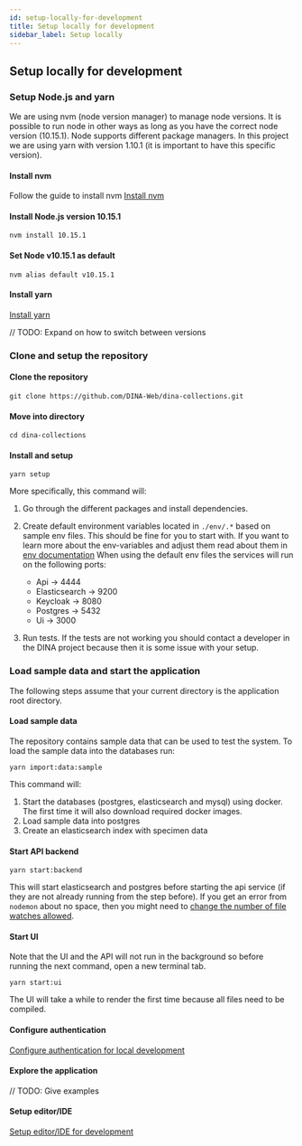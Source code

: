 ```yaml
---
id: setup-locally-for-development
title: Setup locally for development
sidebar_label: Setup locally
---
```


## Setup locally for development

### Setup Node.js and yarn

We are using nvm (node version manager) to manage node versions. It is possible
to run node in other ways as long as you have the correct node version
(10.15.1). Node supports different package managers. In this project we are
using yarn with version 1.10.1 (it is important to have this specific version).

#### Install nvm

Follow the guide to install nvm
[Install nvm](https://github.com/creationix/nvm#installation)

#### Install Node.js version 10.15.1

```
nvm install 10.15.1
```

#### Set Node v10.15.1 as default

```
nvm alias default v10.15.1
```

#### Install yarn

[Install yarn](https://yarnpkg.com/lang/en/docs/install)

// TODO: Expand on how to switch between versions

### Clone and setup the repository

#### Clone the repository

```
git clone https://github.com/DINA-Web/dina-collections.git
```

#### Move into directory

```
cd dina-collections
```

#### Install and setup

```
yarn setup
```

More specifically, this command will:

1. Go through the different packages and install dependencies.
2. Create default environment variables located in `./env/.*` based on sample
   env files. This should be fine for you to start with. If you want to learn
   more about the env-variables and adjust them read about them in
   [env documentation](../../env/README.md) When using the default env files the
   services will run on the following ports:

   - Api -> 4444
   - Elasticsearch -> 9200
   - Keycloak -> 8080
   - Postgres -> 5432
   - Ui -> 3000

3. Run tests. If the tests are not working you should contact a developer in the
   DINA project because then it is some issue with your setup.

### Load sample data and start the application

The following steps assume that your current directory is the application root
directory.

#### Load sample data

The repository contains sample data that can be used to test the system. To load
the sample data into the databases run:

```
yarn import:data:sample
```

This command will:

1.  Start the databases (postgres, elasticsearch and mysql) using docker. The
    first time it will also download required docker images.
2.  Load sample data into postgres
3.  Create an elasticsearch index with specimen data

#### Start API backend

```
yarn start:backend
```

This will start elasticsearch and postgres before starting the api service (if
they are not already running from the step before). If you get an error from
`nodemon` about no space, then you might need to
[change the number of file watches allowed](https://stackoverflow.com/a/34664097/3707092).

#### Start UI

Note that the UI and the API will not run in the background so before running
the next command, open a new terminal tab.

```
yarn start:ui
```

The UI will take a while to render the first time because all files need to be
compiled.

#### Configure authentication

[Configure authentication for local development](./configure-auth.md)

#### Explore the application

// TODO: Give examples

#### Setup editor/IDE

[Setup editor/IDE for development](./setup-editor.md)
